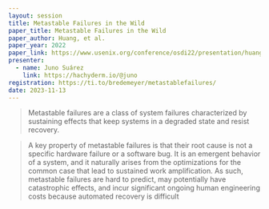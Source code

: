 ```yaml
---
layout: session
title: Metastable Failures in the Wild
paper_title: Metastable Failures in the Wild
paper_author: Huang, et al.
paper_year: 2022
paper_link: https://www.usenix.org/conference/osdi22/presentation/huang-lexiang
presenter:
  - name: Juno Suárez
    link: https://hachyderm.io/@juno
registration: https://ti.to/bredemeyer/metastablefailures/
date: 2023-11-13
---
```


> Metastable failures are a class of system failures characterized by sustaining effects that keep systems in a degraded state and resist recovery.

> A key property of metastable failures is that their root cause is not a specific hardware failure or a software bug. It is an emergent behavior of a system, and it naturally arises from the optimizations for the common case that lead to sustained work amplification. As such, metastable failures are hard to predict, may potentially have catastrophic effects, and incur significant ongoing human engineering costs because automated recovery is difficult
